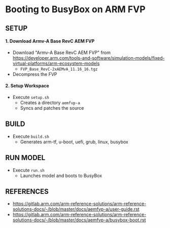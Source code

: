 # Booting to BusyBox on ARM FVP 

## SETUP

#### 1. Download Armv-A Base RevC AEM FVP
- Download "Armv-A Base RevC AEM FVP" from <https://developer.arm.com/tools-and-software/simulation-models/fixed-virtual-platforms/arm-ecosystem-models>
  - `FVP_Base_RevC-2xAEMvA_11.16_16.tgz`
- Decompress the FVP

#### 2. Setup Workspace
- Execute `setup.sh`
  - Creates a directory `aemfvp-a`
  - Syncs and patches the source

## BUILD
- Execute `build.sh`
  - Generates arm-tf, u-boot, uefi, grub, linux, busybox

## RUN MODEL
- Execute `run.sh`
  - Launches model and boots to BusyBox


## REFERENCES
- <https://gitlab.arm.com/arm-reference-solutions/arm-reference-solutions-docs/-/blob/master/docs/aemfvp-a/user-guide.rst>
- <https://gitlab.arm.com/arm-reference-solutions/arm-reference-solutions-docs/-/blob/master/docs/aemfvp-a/busybox-boot.rst>


